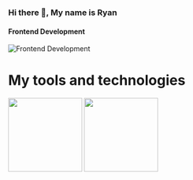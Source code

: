 ### Hi there 👋, My name is Ryan
#### Frontend Development
![Frontend Development](https://arturssmirnovs.github.io/github-profile-readme-generator/images/banner.png)


<h1> My tools and technologies </h1>
<img src = "https://upload.wikimedia.org/wikipedia/commons/e/e2/Atom_1.0_icon.png" width = 150px >
<img src = "https://e7.pngegg.com/pngimages/812/782/png-clipart-cascading-style-sheets-css3-logo-html-world-wide-web-blue-angle.png" width = 150px>
